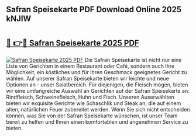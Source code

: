 ## Safran Speisekarte PDF Download Online 2025 kNJIW

# <h2><a href="http://gcb12n3.nevu.top/?p=Safran+Speisekarte">🔗 👉🔴 Safran Speisekarte 2025 PDF</a></h2>

[![Safran Speisekarte 2025 PDF](https://i.imgur.com/dBaPXMq.png)](http://gcb12n3.nevu.top/?p=Safran+Speisekarte)
Die Safran Speisekarte ist nicht nur eine Liste von Gerichten in einem Restaurant oder Café, sondern auch Ihre Möglichkeit, ein köstliches und für Ihren Geschmack geeignetes Gericht zu wählen. Auf unserer Safran Speisekarte bieten wir leichte und neue Optionen an - unser Salatbereich. Für diejenigen, die Fleisch mögen, bieten wir eine umfangreiche Auswahl an Gerichten auf der Safran Speisekarte an: Rindfleisch, Schweinefleisch, Huhn und Fisch. Unseren Auserwählten bieten wir exquisite Gerichte wie Schaschlik und Steak an, die auf einem alten, natürlichen Feuer zubereitet werden. Wenn Sie sich nicht entscheiden können, was Sie von der Safran Speisekarte wünschen, ist unser Team bereit zu helfen und Ihnen einen komfortablen und angenehmen Service zu bieten.
